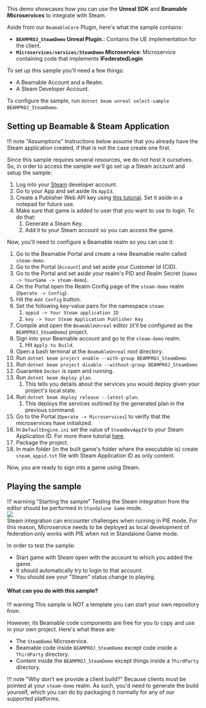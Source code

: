 <style>
img[src*='#center'] { 
    display: block;
    margin: auto;
}
</style>

This demo showcases how you can use the **Unreal SDK** and **Beamable Microservices** to integrate with Steam.

Aside from our `BeamableCore` Plugin, here's what the sample contains:

- **`BEAMPROJ_SteamDemo` Unreal Plugin.**: Contains the UE implementation for the client.
- **`Microservices/services/SteamDemo` Microservice**: Microservice containing code that implements **IFederatedLogin**

To set up this sample you'll need a few things:

- A Beamable Account and a Realm.
- A Steam Developer Account.

To configure the sample, run `dotnet beam unreal select-sample BEAMPROJ_SteamDemo`.

## Setting up Beamable & Steam Application

!!! note "Assumptions"
	Instructions below assume that you already have the Steam application created, if that is not the case create one first.

Since this sample requires several resources, we do not host it ourselves. So, in order to access the sample we'll go set up a Steam account and setup the sample:

1. Log into your [Steam](https://partner.steamgames.com/apps) developer account.
2. Go to your App and set aside its `AppId`.
3. Create a Publisher Web API key using [this tutorial](https://partner.steamgames.com/doc/webapi_overview/auth#publisher-keys). Set it aside in a notepad for future use.
4. Make sure that game is added to user that you want to use to login. To do that:
	1. Generate a Steam Key.
	2. Add it to your Steam account so you can access the game.

Now, you'll need to configure a Beamable realm so you can use it:

1. Go to the Beamable Portal and create a new Beamable realm called `steam-demo`.
2. Go to the Portal (`Account`) and set aside your Customer Id (CID).
3. Go to the Portal and set aside your realm's PID and Realm Secret (`Games -> YourGame -> steam-demo`).
4. On the Portal open the Realm Config page of the `steam-demo` realm (`Operate -> Config`).
5. Hit the `Add Config` button.
6. Set the following key-value pairs for the namespace `steam`:
   1. `appid -> Your Steam application ID`
   2. `key -> Your Steam Application Publisher Key` 
7. Compile and open the `BeamableUnreal` editor (it'll be configured as the `BEAMPROJ_SteamDemo`) project.
8. Sign into your Beamable account and go to the `steam-demo` realm.
	1. Hit `Apply to Build`.
9.  Open a bash terminal at the `BeamableUnreal` root directory.
10. Run `dotnet beam project enable --with-group BEAMPROJ_SteamDemo`
11. Run `dotnet beam project disable --without-group BEAMPROJ_SteamDemo`
12. Guarantee `Docker` is open and running.
13. Run `dotnet beam deploy plan`. 
	1. This tells you details about the services you would deploy given your project's local state.
14. Run `dotnet beam deploy release --latest-plan`. 
	1. This deploys the services outlined by the generated plan in the previous command. 
15. Go to the Portal (`Operate -> Microservices`) to verify that the microservices have initialized.
17. In `DefaultEngine.ini` set the value of `SteamDevAppId` to your Steam Application ID. For more there tutorial [here](https://docs.unrealengine.com/4.27/en-US/ProgrammingAndScripting/Online/Steam/).
18. Package the project.
19. In main folder (in the built game's folder where the executable is) create `steam_appid.txt` file with Steam Application ID as only content.

Now, you are ready to sign into a game using Steam.

## Playing the sample

!!! warninig "Starting the sample"
	Testing the Steam integration from the editor should be performed in `Standalone Game` mode. 
	![](./images/steam-demo-PIE-mode.png#center)
	Steam integration can encounter challenges when running in PIE mode. For this reason, 	Microservice needs to be deployed as local development of federation only works with PIE when not in Standalone Game mode.


In order to test the sample:

- Start game with Steam open with the account to which you added the game.
- It should automatically try to login to that account.
- You should see your "Steam" status change to playing.

#### What can you do with this sample?

!!! warning 
	This sample is NOT a template you can start your own repository from.

However, its Beamable code components are free for you to copy and use in your own project. Here's what these are:

- The `SteamDemo` Microservice.
- Beamable code inside `BEAMPROJ_SteamDemo` except code inside a `ThirdParty` directory.
- Content inside the `BEAMPROJ_SteamDemo` except things inside a `ThirdParty` directory.

!!! note "Why don't we provide a client build?"
	Because clients must be pointed at your `steam-demo` realm. As such, you'd need to generate the build yourself, which you can do by packaging it normally for any of our supported platforms.